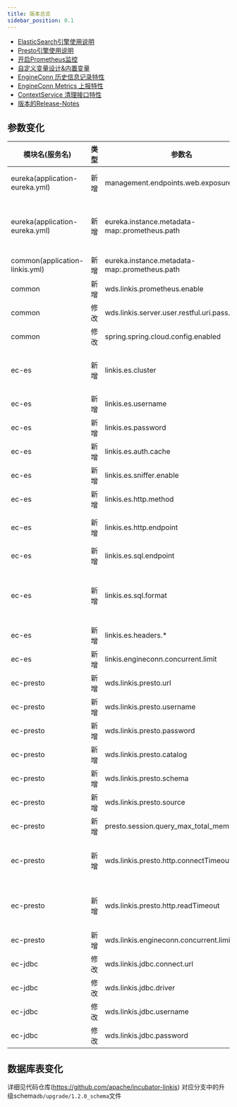 ```yaml
---
title: 版本总览
sidebar_position: 0.1
--- 
```

- [ElasticSearch引擎使用说明](/engine-usage/elasticsearch.md)
- [Presto引擎使用说明](/engine-usage/presto.md)
- [开启Prometheus监控](/deployment/involve-prometheus-into-linkis.md)
- [自定义变量设计&内置变量](/architecture/commons/variable.md)
- [EngineConn 历史信息记录特性](/architecture/computation-governance-services/engine/engine-conn-history.md)
- [EngineConn Metrics 上报特性](/architecture/computation-governance-services/engine/engine-conn-metrics.md)
- [ContextService 清理接口特性](/architecture/public-enhancement-services/context-service/content-service-cleanup.md)
- [版本的Release-Notes](/download/release-notes-1.1.3)

## 参数变化 

| 模块名(服务名)| 类型  |     参数名                                                | 默认值             | 描述                                                    |
| ----------- | ----- | -------------------------------------------------------- | ---------------- | ------------------------------------------------------- |
|eureka(application-eureka.yml) | 新增  | management.endpoints.web.exposure.include|refresh,info,health,metrics   | Spring Boot Actuator暴露端口范围|
|eureka(application-eureka.yml)  | 新增   |eureka.instance.metadata-map:.prometheus.path| ${prometheus.path:/actuator/prometheus} | 注册在eureka元数据中的微服务prometheus监控端口|
|common(application-linkis.yml) | 新增  | eureka.instance.metadata-map:.prometheus.path| ${prometheus.path:${prometheus.endpoint}}} | 同上|
|common       | 新增  |wds.linkis.prometheus.enable  | false|        |
|common  | 修改  | wds.linkis.server.user.restful.uri.pass.auth               | /api/rest_j/v1/actuator/prometheus|                                 |
|common | 修改  | spring.spring.cloud.config.enabled                   | false|                                |
|ec-es | 新增  | linkis.es.cluster        			| 127.0.0.1:9200    | ElasticSearch 集群，多个节点使用逗号分隔 |
|ec-es | 新增  | linkis.es.username       			| 无    			| ElasticSearch 集群用户名                 |
|ec-es | 新增  | linkis.es.password       			| 无       			| ElasticSearch 集群密码                   |
|ec-es | 新增  | linkis.es.auth.cache     			| false       		| 客户端是否缓存认证                       |
|ec-es | 新增  | linkis.es.sniffer.enable 			| false          	| 客户端是否开启 sniffer                   |
|ec-es | 新增  | linkis.es.http.method    			| GET               | 调用方式                                 |
|ec-es | 新增  | linkis.es.http.endpoint  			| /_search          | JSON 脚本调用的 Endpoint                 |
|ec-es | 新增  | linkis.es.sql.endpoint   			| /_sql             | SQL 脚本调用的 Endpoint                  |
|ec-es | 新增  | linkis.es.sql.format     			| {"query":"%s"} 	| SQL 脚本调用的模板，%s 替换成 SQL 作为请求体请求Es 集群 |
|ec-es | 新增  | linkis.es.headers.* 	            | 无 				| 客户端 Headers 配置 |
|ec-es | 新增  | linkis.engineconn.concurrent.limit | 100				| 引擎最大并发 |
|ec-presto | 新增  | wds.linkis.presto.url                  | http://127.0.0.1:8080 | Presto 集群连接                             | 
|ec-presto | 新增  | wds.linkis.presto.username             | default               | Presto 集群用户名                           | 
|ec-presto | 新增  | wds.linkis.presto.password             | 无                    | Presto 集群密码                             |
|ec-presto | 新增  | wds.linkis.presto.catalog              | system                | 查询的 Catalog                              | 
|ec-presto | 新增  | wds.linkis.presto.schema               | 无                    | 查询的 Schema                               | 
|ec-presto | 新增  | wds.linkis.presto.source               | global                | 查询使用的 source                           |
|ec-presto | 新增  | presto.session.query_max_total_memory  | 8GB                   | 查询使用最大的内存                          | 
|ec-presto | 新增  | wds.linkis.presto.http.connectTimeout  | 60                    | Presto 客户端的 connect timeout（单位：秒） |
|ec-presto | 新增  | wds.linkis.presto.http.readTimeout     | 60                    | Presto 客户端的 read timeout（单位：秒）    |
|ec-presto | 新增  | wds.linkis.engineconn.concurrent.limit | 100                   | Presto 引擎最大并发数                       | 
|ec-jdbc | 修改  | wds.linkis.jdbc.connect.url            | jdbc:mysql://127.0.0.1:3306/test	|	jdbc连接url				|
|ec-jdbc | 修改  | wds.linkis.jdbc.driver            		| com.mysql.jdbc.Driver			  	|	jdbc连接驱动包			|
|ec-jdbc | 修改  | wds.linkis.jdbc.username            	| 无								|	jdbc连接用户名			|
|ec-jdbc | 修改  | wds.linkis.jdbc.password            	| 无								|	jdbc连接密码			|

## 数据库表变化 
详细见代码仓库(https://github.com/apache/incubator-linkis) 对应分支中的升级schema`db/upgrade/1.2.0_schema`文件
